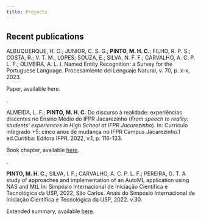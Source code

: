```yaml
---
title: Projects
---
```


## Recent publications

ALBUQUERQUE, H. O.; JUNIOR, C. S. G.; **PINTO, M. H. C.**; FILHO, R. P. S.; COSTA, R.; V. T. M., LOPES; SOUZA, E.; SILVA, N. F. F.; CARVALHO, A. C. P. L. F.; OLIVEIRA, A. L. I. Named Entity Recognition: a Survey for the Portuguese Language. Procesamiento del Lenguaje Natural, v. 70, p. x-x, 2023.

Paper, available here.

.

ALMEIDA, L. F.; **PINTO, M. H. C.**
Do discurso à realidade: experiências discentes no Ensino Médio do IFPR Jacarezinho (*From speech to reality: students' experiences in High School at IFPR Jacarezinho*). In: Currículo integrado +5: cinco anos de mudança no IFPR Campus Jacarezinho.1 ed.Curitiba: Editora IFPR, 2022, v.1, p. 116-133.

Book chapter, available [here](https://editora.ifpr.edu.br/index.php/aeditora/catalog/book/54).

.

**PINTO, M. H. C.**; SILVA, I. F.; CARVALHO, A. C. P. L. F.; PEREIRA, G. T.
A study of approaches and implementation of an AutoML application using NAS and MtL In: Simpósio Internacional de Iniciação Científica e Tecnológica da USP, 2022, São Carlos. Anais do Simpósio Internacional de Iniciação Científica e Tecnológica da USP, 2022. v.30.

Extended summary, available [here](https://uspdigital.usp.br/siicusp/siicPublicacao.jsp?codmnu=7210).
